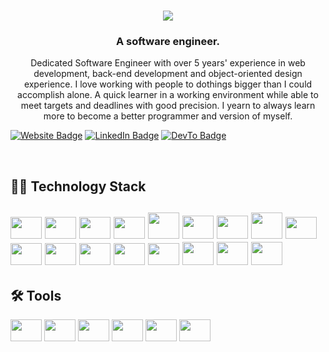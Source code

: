 <h1 align="center">
    <img src="https://readme-typing-svg.herokuapp.com/?lines=Hi+there!+👋🏽;I'm+Vhisyhnu!;Nice+to+meet+you!+🙂&center=true&size=30&color=29d2a">
</h1>
<h3 align="center">A software engineer.</h3>

<p align="center">Dedicated Software Engineer with over 5 years' experience in web development, back-end development and object-oriented design experience. I love working with people to dothings bigger than I could accomplish alone. A quick learner in a working environment while able to meet targets and deadlines with good precision. I yearn to always learn more to become a better programmer and version of myself.</p>
<p><a href="https://vhisyhnu.github.io/vhisyhnuvimilan.github.io/"><img src="https://img.shields.io/badge/-vhisyhnu.me-4E69C8?style=flat-square&amp;labelColor=4E69C8&amp;logo=Firefox&amp;link=https://stanleylim.me" alt="Website Badge"></a> <a href="https://www.linkedin.com/in/vhisyhnu-vimilan-763295182/"><img src="https://img.shields.io/badge/-@vhisyhnu-0077B5?style=flat-square&amp;labelColor=0077B5&amp;logo=LinkedIn&amp;link=https://www.linkedin.com/in/vhisyhnu-vimilan-763295182/" alt="LinkedIn Badge"></a> <a href="https://dev.to/vhisyhnu"><img src="https://img.shields.io/badge/-@vhisyhnu-0A0A0A?style=flat-square&amp;labelColor=0A0A0A&amp;logo=dev.to&amp;link=https://dev.to/vhisyhnu" alt="DevTo Badge"></a></p>
</br>
 
 <h2>👨‍💻 Technology Stack<h2>
 <p align="left">
 <img height="35" width="50" src="https://cdn.jsdelivr.net/gh/devicons/devicon/icons/html5/html5-plain-wordmark.svg" />
 <img height="35" width="50" src="https://cdn.jsdelivr.net/gh/devicons/devicon/icons/css3/css3-plain-wordmark.svg" />
 <img height="35" width="50" src="https://cdn.jsdelivr.net/gh/devicons/devicon/icons/sass/sass-original.svg" />
 <img height="35" width="50" src="https://cdn.jsdelivr.net/gh/devicons/devicon/icons/git/git-original.svg" />
 <img height="42" width="50" src="https://cdn.jsdelivr.net/gh/devicons/devicon/icons/angular/angular-original.svg" />
 <img height="37" width="50" src="https://cdn.jsdelivr.net/gh/devicons/devicon/icons/react/react-original.svg" />
 <img height="37" width="50" src="https://cdn.jsdelivr.net/gh/devicons/devicon/icons/nextjs/nextjs-original.svg" />
 <img height="42" width="50" src="https://cdn.jsdelivr.net/gh/devicons/devicon/icons/bootstrap/bootstrap-original.svg" />
 <img height="35" width="50" src="https://cdn.jsdelivr.net/gh/devicons/devicon/icons/materialui/materialui-original.svg" />
 <img height="35" width="50" src="https://cdn.jsdelivr.net/gh/devicons/devicon/icons/javascript/javascript-plain.svg" />
 <img height="35" width="50" src="https://cdn.jsdelivr.net/gh/devicons/devicon/icons/typescript/typescript-plain.svg" />
 <img height="35" width="50" src="https://cdn.jsdelivr.net/gh/devicons/devicon/icons/dotnetcore/dotnetcore-original.svg" />
 <img height="35" width="50" src="https://cdn.jsdelivr.net/gh/devicons/devicon/icons/nestjs/nestjs-original.svg" />
 <img height="35" width="50" src="https://cdn.jsdelivr.net/gh/devicons/devicon/icons/nodejs/nodejs-original.svg" />
 <img height="37" width="50" src="https://cdn.jsdelivr.net/gh/devicons/devicon/icons/microsoftsqlserver/microsoftsqlserver-original.svg" />
 <img height="37" width="50" src="https://cdn.jsdelivr.net/gh/devicons/devicon/icons/postgresql/postgresql-plain-wordmark.svg" />
 <img height="37" width="50" src="https://cdn.jsdelivr.net/gh/devicons/devicon/icons/mysql/mysql-original.svg" />
 </p>

 <h2>🛠 Tools</h2>
 <p align="left">
 <img height="35" width="50" src="https://cdn.jsdelivr.net/gh/devicons/devicon/icons/github/github-original.svg" />
 <img height="35" width="50" src="https://cdn.jsdelivr.net/gh/devicons/devicon/icons/visualstudio/visualstudio-original.svg" />
 <img height="35" width="50" src="https://cdn.jsdelivr.net/gh/devicons/devicon/icons/vscode/vscode-original.svg" />
 <img height="35" width="50" src="https://cdn.jsdelivr.net/gh/devicons/devicon/icons/postman/postman-original.svg" />
 <img height="35" width="50" src="https://cdn.jsdelivr.net/gh/devicons/devicon/icons/azuredevops/azuredevops-original.svg" />
 <img height="35" width="50" src="https://cdn.jsdelivr.net/gh/devicons/devicon/icons/bitbucket/bitbucket-original.svg" />
 </p>

<!--
- 🔭 I’m currently working on ...
- 🌱 I’m currently learning ...
- 👯 I’m looking to collaborate on ...
- 🤔 I’m looking for help with ...
- 💬 Ask me about ...
- 📫 How to reach me: ...
- 😄 Pronouns: ...
- ⚡ Fun fact: ...
-->
